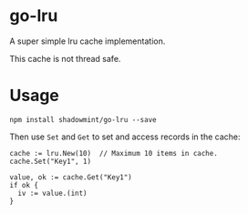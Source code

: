 # go-lru

A super simple lru cache implementation.

This cache is not thread safe. 

# Usage

    npm install shadowmint/go-lru --save

Then use `Set` and `Get` to set and access records in the cache:

    cache := lru.New(10)  // Maximum 10 items in cache.
    cache.Set("Key1", 1)

    value, ok := cache.Get("Key1")
    if ok {
      iv := value.(int)
    }
